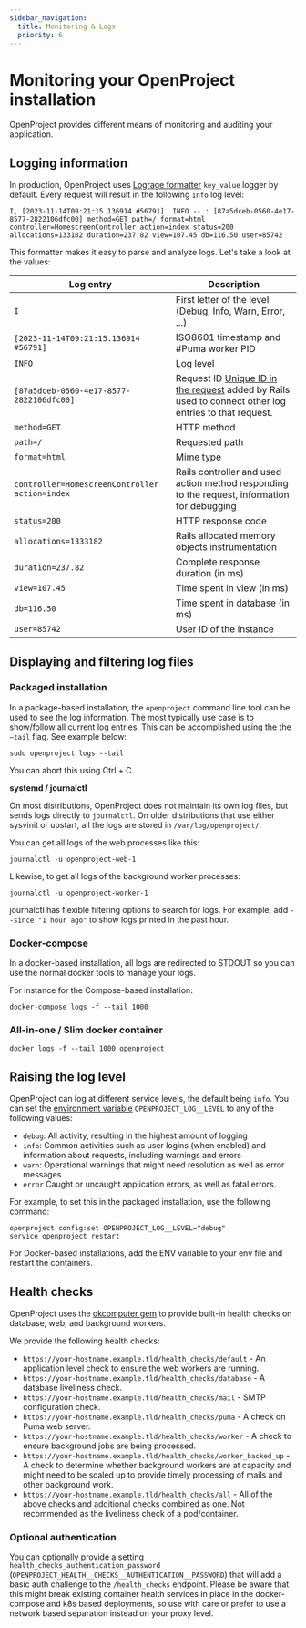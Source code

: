 ```yaml
---
sidebar_navigation:
  title: Monitoring & Logs
  priority: 6
---
```


# Monitoring your OpenProject installation

OpenProject provides different means of monitoring and auditing your application.



## Logging information

In production, OpenProject uses [Lograge formatter](https://github.com/roidrage/lograge) `key_value` logger by default. Every request will result in the following `info` log level:

```text
I, [2023-11-14T09:21:15.136914 #56791]  INFO -- : [87a5dceb-0560-4e17-8577-2822106dfc00] method=GET path=/ format=html controller=HomescreenController action=index status=200 allocations=133182 duration=237.82 view=107.45 db=116.50 user=85742
```

This formatter makes it easy to parse and analyze logs. Let's take a look at the values:

| Log entry                                      | Description                                                  |
| ---------------------------------------------- | ------------------------------------------------------------ |
| `I`                                            | First letter of the level (Debug, Info, Warn, Error, ...)    |
| `[2023-11-14T09:21:15.136914 #56791]`          | ISO8601 timestamp and #Puma worker PID                       |
| `INFO`                                         | Log level                                                    |
| `[87a5dceb-0560-4e17-8577-2822106dfc00]`       | Request ID [Unique ID in the request](https://api.rubyonrails.org/classes/ActionDispatch/RequestId.html) added by Rails used to connect other log entries to that request. |
| `method=GET`                                   | HTTP method                                                  |
| `path=/`                                       | Requested path                                               |
| `format=html`                                  | Mime type                                                    |
| `controller=HomescreenController action=index` | Rails controller and used action method responding to the request, information for debugging |
| `status=200`                                   | HTTP response code                                           |
| `allocations=1333182`                          | Rails allocated memory objects instrumentation               |
| `duration=237.82`                              | Complete response duration (in ms)                           |
| `view=107.45`                                  | Time spent in view (in ms)                                   |
| `db=116.50`                                    | Time spent in database (in ms)                               |
| `user=85742`                                   | User ID of the instance                                      |



## Displaying and filtering log files

### Packaged installation

In a package-based installation, the `openproject` command line tool can be
used to see the log information. The most typically use case is to show/follow
all current log entries. This can be accomplished using the the `–tail` flag.
See example below:

```shell
sudo openproject logs --tail
```

You can abort this using Ctrl + C.



**systemd / journalctl**

On most distributions, OpenProject does not maintain its own log files, but sends logs directly to `journalctl`. On older distributions that use either sysvinit or upstart, all the logs are stored in `/var/log/openproject/`.

You can get all logs of the web processes like this:

```shell
journalctl -u openproject-web-1
```

Likewise, to get all logs of the background worker processes:

```shell
journalctl -u openproject-worker-1
```

journalctl has flexible filtering options to search for logs. For example, add `--since "1 hour ago"` to show logs printed in the past hour.



### Docker-compose

In a docker-based installation, all logs are redirected to STDOUT so you can use the normal docker tools to manage your logs.

For instance for the Compose-based installation:

```shell
docker-compose logs -f --tail 1000
```



### All-in-one / Slim docker container

```shell
docker logs -f --tail 1000 openproject
```



## Raising the log level

OpenProject can log at different service levels, the default being `info`. You can set the [environment variable](../../configuration/environment/#environment-variables) `OPENPROJECT_LOG__LEVEL` to any of the following values:

- `debug`: All activity, resulting in the highest amount of logging
- `info`: Common activities such as user logins (when enabled) and information about requests, including warnings and errors
- `warn`: Operational warnings that might need resolution as well as error messages
- `error` Caught or uncaught application errors, as well as fatal errors.



For example, to set this in the packaged installation, use the following command:

```shell
openproject config:set OPENPROJECT_LOG__LEVEL="debug"
service openproject restart
```

For Docker-based installations, add the ENV variable to your env file and restart the containers.

## Health checks

OpenProject uses the [okcomputer gem](https://github.com/sportngin/okcomputer) to provide built-in health checks on database, web, and background workers.

We provide the following health checks:

- `https://your-hostname.example.tld/health_checks/default` - An application level check to ensure the web workers are running.
- `https://your-hostname.example.tld/health_checks/database` - A database liveliness check.
- `https://your-hostname.example.tld/health_checks/mail` - SMTP configuration check.
- `https://your-hostname.example.tld/health_checks/puma` - A check on Puma web server.
- `https://your-hostname.example.tld/health_checks/worker` - A check to ensure background jobs are being processed.
- `https://your-hostname.example.tld/health_checks/worker_backed_up` - A check to determine whether background workers are at capacity and might need to be scaled up to provide timely processing of mails and other background work.
- `https://your-hostname.example.tld/health_checks/all` - All of the above checks and additional checks combined as one. Not recommended as the liveliness check of a pod/container.

### Optional authentication

You can optionally provide a setting `health_checks_authentication_password` (`OPENPROJECT_HEALTH__CHECKS__AUTHENTICATION__PASSWORD`) that will add a basic auth challenge to the `/health_checks` endpoint. Please be aware that this might break existing container health services in place in the docker-compose and k8s based deployments, so use with care or prefer to use a network based separation instead on your proxy level.

